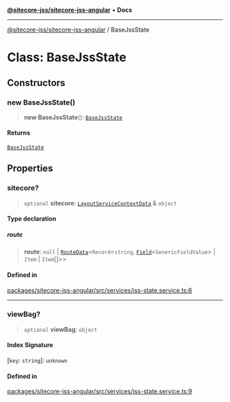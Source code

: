 [**@sitecore-jss/sitecore-jss-angular**](../README.md) • **Docs**

***

[@sitecore-jss/sitecore-jss-angular](../README.md) / BaseJssState

# Class: BaseJssState

## Constructors

### new BaseJssState()

> **new BaseJssState**(): [`BaseJssState`](BaseJssState.md)

#### Returns

[`BaseJssState`](BaseJssState.md)

## Properties

### sitecore?

> `optional` **sitecore**: [`LayoutServiceContextData`](../interfaces/LayoutServiceContextData.md) & `object`

#### Type declaration

##### route

> **route**: `null` \| [`RouteData`](../interfaces/RouteData.md)\<`Record`\<`string`, [`Field`](../interfaces/Field.md)\<`GenericFieldValue`\> \| `Item` \| `Item`[]\>\>

#### Defined in

[packages/sitecore-jss-angular/src/services/jss-state.service.ts:6](https://github.com/Sitecore/jss/blob/e846f486ba4fde6c8c1b45e6e57475c6839dad97/packages/sitecore-jss-angular/src/services/jss-state.service.ts#L6)

***

### viewBag?

> `optional` **viewBag**: `object`

#### Index Signature

 \[`key`: `string`\]: `unknown`

#### Defined in

[packages/sitecore-jss-angular/src/services/jss-state.service.ts:9](https://github.com/Sitecore/jss/blob/e846f486ba4fde6c8c1b45e6e57475c6839dad97/packages/sitecore-jss-angular/src/services/jss-state.service.ts#L9)
